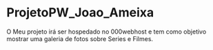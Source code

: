 # ProjetoPW_Joao_Ameixa

O Meu projeto irá ser hospedado no 000webhost e tem como objetivo mostrar uma galeria de fotos sobre Series e Filmes.
